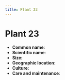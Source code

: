 ```yaml
---
title: Plant 23
---
```

# Plant 23

- **Common name**:
- **Scientific name**:
- **Size**:
- **Geographic location**:
- **Culture**:
- **Care and maintenance**:
